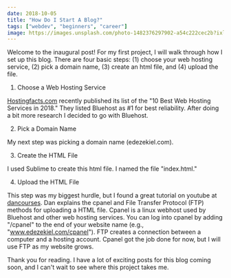 ```yaml
---
date: 2018-10-05
title: "How Do I Start A Blog?"
tags: ["webdev", "beginners", "career"]
image: https://images.unsplash.com/photo-1482376297902-a54c222cec2b?ixlib=rb-1.2.1&ixid=eyJhcHBfaWQiOjEyMDd9&auto=format&fit=crop&w=2700&q=80
---
```


Welcome to the inaugural post! For my first project, I will walk through how I set up this blog. There are four basic steps: (1) choose your web hosting service, (2) pick a domain name, (3) create an html file, and (4) upload the file.

1. Choose a Web Hosting Service</dt>

[Hostingfacts.com](https://hostingfacts.com/) recently published its list of the "10 Best Web Hosting Services in 2018." They listed Bluehost as #1 for best reliability. After doing a bit more research I decided to go with Bluehost.

2. Pick a Domain Name</dt>

My next step was picking a domain name (edezekiel.com).

3. Create the HTML File</dt>

I used Sublime to create this html file. I named the file "index.html."

4. Upload the HTML File</dt>

This step was my biggest hurdle, but I found a great tutorial on youtube at [<span>dancourses</span>](https://www.youtube.com/watch?v=XUmfXTnFMuw). Dan explains the cpanel and File Transfer Protocol (FTP) methods for uploading a HTML file. Cpanel is a linux webhost used by Bluehost and other web hosting services. You can log into cpanel by adding "/cpanel" to the end of your website name (e.g., "www.edezekiel.com/cpanel"). FTP creates a connection between a computer and a hosting account. Cpanel got the job done for now, but I will use FTP as my website grows.

</dl>

Thank you for reading. I have a lot of exciting posts for this blog coming soon, and I can't wait to see where this project takes me.
